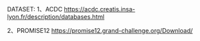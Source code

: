 DATASET:
1、ACDC
https://acdc.creatis.insa-lyon.fr/description/databases.html

2、PROMISE12
https://promise12.grand-challenge.org/Download/





